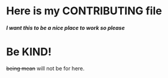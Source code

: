 # Here is my CONTRIBUTING file


#####  I want this to be a nice place to work so please 
# **Be KIND!**

~~being mean~~ will not be for here.
